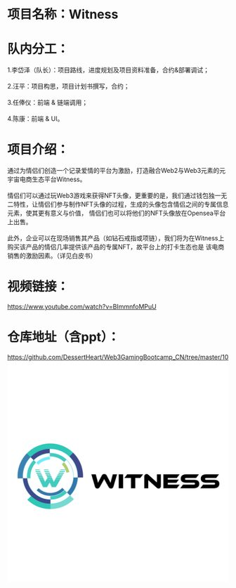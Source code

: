 # 项目名称：Witness

# 队内分工：
1.李岱泽（队长）：项目路线，进度规划及项目资料准备，合约&部署调试；<br>
<br>
2.汪平：项目构思，项目计划书撰写，合约；<br>
<br>
3.任俸仪：前端 & 链端调用；<br>
<br>
4.陈康：前端 & UI。

# 项目介绍：
通过为情侣们创造一个记录爱情的平台为激励，打造融合Web2与Web3元素的元宇宙电商生态平台Witness。<br>
<br>
情侣们可以通过玩Web3游戏来获得NFT头像，更重要的是，我们通过钱包独一无二特性，让情侣们参与制作NFT头像的过程，生成的头像包含情侣之间的专属信息元素，使其更有意义与价值， 情侣们也可以将他们的NFT头像放在Opensea平台上出售。<br>
<br>
此外，企业可以在现场销售其产品（如钻石戒指或项链），我们将为在Witness上购买该产品的情侣几率提供该产品的专属NFT，故平台上的打卡生态也是 该电商销售的激励因素。（详见白皮书）

# 视频链接：
https://www.youtube.com/watch?v=BImmnfoMPuU

# 仓库地址（含ppt）：
https://github.com/DessertHeart/Web3GamingBootcamp_CN/tree/master/10
![image](https://github.com/DessertHeart/Metaverse-Web3-projects-solicitation-competition/blob/main/projects/Witness/client/src/assets/Witness_01.png)
